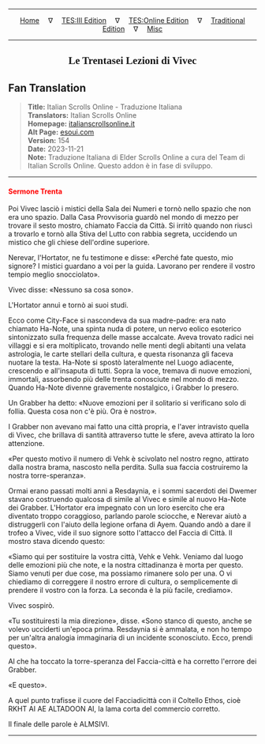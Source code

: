 
---

<!-- Jekyll Page Links -->

<center>
<a href="../../../../../index.html">Home</a>
&emsp;&nabla;&emsp;
<a href="../../../../index-tes3.html">TES:III Edition</a>
&emsp;&nabla;&emsp;
<a href="../../../../index-teso.html">TES:Online Edition</a>
&emsp;&nabla;&emsp;
<a href="../../../../index-traditional.html">Traditional Edition</a>
&emsp;&nabla;&emsp;
<a href="../../../../index-misc.html">Misc</a>
</center>

<!-- Markdown Body Below: -->

---

<center>
<h2><span style="font-family:Georgia">Le Trentasei Lezioni di Vivec</span></h2>
</center>

## Fan Translation

> __Title:__ Italian Scrolls Online - Traduzione Italiana\
> __Translators:__ Italian Scrolls Online\
> __Homepage:__ [italianscrollsonline.it][1]\
> __Alt Page:__ [esoui.com][2]\
> __Version:__ 154\
> __Date:__ 2023-11-21\
> __Note:__ Traduzione Italiana di Elder Scrolls Online a cura del Team di Italian Scrolls Online. Questo addon è in fase di sviluppo.

[1]: http://italianscrollsonline.it/
[2]: https://www.esoui.com/downloads/info2854-ItalianScrollsOnline-TraduzioneItaliana.html

---

#### <span style="color:red">Sermone Trenta</span>

Poi Vivec lasciò i mistici della Sala dei Numeri e tornò nello spazio che non era uno spazio. Dalla Casa Provvisoria guardò nel mondo di mezzo per trovare il sesto mostro, chiamato Faccia da Città. Si irritò quando non riuscì a trovarlo e tornò alla Stiva del Lutto con rabbia segreta, uccidendo un mistico che gli chiese dell'ordine superiore.

Nerevar, l'Hortator, ne fu testimone e disse: «Perché fate questo, mio signore? I mistici guardano a voi per la guida. Lavorano per rendere il vostro tempio meglio snocciolato».

Vivec disse: «Nessuno sa cosa sono».

L'Hortator annuì e tornò ai suoi studi.

Ecco come City-Face si nascondeva da sua madre-padre: era nato chiamato Ha-Note, una spinta nuda di potere, un nervo eolico esoterico sintonizzato sulla frequenza delle masse accalcate. Aveva trovato radici nei villaggi e si era moltiplicato, trovando nelle menti degli abitanti una velata astrologia, le carte stellari della cultura, e questa risonanza gli faceva nuotare la testa. Ha-Note si spostò lateralmente nel Luogo adiacente, crescendo e all'insaputa di tutti. Sopra la voce, tremava di nuove emozioni, immortali, assorbendo più delle trenta conosciute nel mondo di mezzo. Quando Ha-Note divenne gravemente nostalgico, i Grabber lo presero.

Un Grabber ha detto: «Nuove emozioni per il solitario si verificano solo di follia. Questa cosa non c'è più. Ora è nostro».

I Grabber non avevano mai fatto una città propria, e l'aver intravisto quella di Vivec, che brillava di santità attraverso tutte le sfere, aveva attirato la loro attenzione.

«Per questo motivo il numero di Vehk è scivolato nel nostro regno, attirato dalla nostra brama, nascosto nella perdita. Sulla sua faccia costruiremo la nostra torre-speranza».

Ormai erano passati molti anni a Resdaynia, e i sommi sacerdoti dei Dwemer stavano costruendo qualcosa di simile al Vivec e simile al nuovo Ha-Note dei Grabber. L'Hortator era impegnato con un loro esercito che era diventato troppo coraggioso, parlando parole sciocche, e Nerevar aiutò a distruggerli con l'aiuto della legione orfana di Ayem. Quando andò a dare il trofeo a Vivec, vide il suo signore sotto l'attacco del Faccia di Città. Il mostro stava dicendo questo:

«Siamo qui per sostituire la vostra città, Vehk e Vehk. Veniamo dal luogo delle emozioni più che note, e la nostra cittadinanza è morta per questo. Siamo venuti per due cose, ma possiamo rimanere solo per una. O vi chiediamo di correggere il nostro errore di cultura, o semplicemente di prendere il vostro con la forza. La seconda è la più facile, crediamo».

Vivec sospirò.

«Tu sostituiresti la mia direzione», disse. «Sono stanco di questo, anche se volevo ucciderti un'epoca prima. Resdaynia si è ammalata, e non ho tempo per un'altra analogia immaginaria di un incidente sconosciuto. Ecco, prendi questo».

Al che ha toccato la torre-speranza del Faccia-città e ha corretto l'errore dei Grabber.

«E questo».

A quel punto trafisse il cuore del Facciadicittà con il Coltello Ethos, cioè RKHT AI AE ALTADOON AI, la lama corta del commercio corretto.

Il finale delle parole è ALMSIVI.

---
